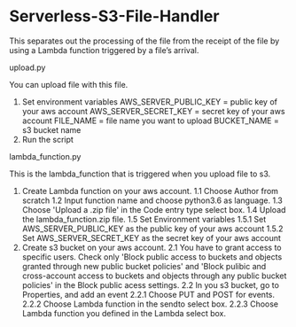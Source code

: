 # Serverless-S3-File-Handler
This separates out the processing of the file from the receipt of the file by using a Lambda function triggered by a file’s arrival.

upload.py

You can upload file with this file.

1. Set environment variables 
  AWS_SERVER_PUBLIC_KEY = public key of your aws account
  AWS_SERVER_SECRET_KEY = secret key of your aws account
  FILE_NAME = file name you want to upload
  BUCKET_NAME = s3 bucket name
2. Run the script

lambda_function.py

This is the lambda_function that is triggered when you upload file to s3.

1. Create Lambda function on your aws account.
  1.1 Choose Author from scratch
  1.2 Input function name and choose python3.6 as language.
  1.3 Choose 'Upload a .zip file' in the Code entry type select box.
  1.4 Upload the lambda_function.zip file.
  1.5 Set Environment variables
    1.5.1 Set AWS_SERVER_PUBLIC_KEY as the public key of your aws account
    1.5.2 Set AWS_SERVER_SECRET_KEY as the secret key of your aws account
2. Create s3 bucket on your aws account.
  2.1 You have to grant access to specific users.
    Check only 'Block public access to buckets and objects granted through new public bucket policies' and 'Block pulibic and cross-account access to buckets and objects through any public bucket policies' in the Block public acess settings.
  2.2 In you s3 bucket, go to Properties, and add an event
    2.2.1 Choose PUT and POST for events.
    2.2.2 Choose Lambda function in the sendto select box.
    2.2.3 Choose Lambda function you defined in the Lambda select box.
  
